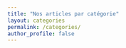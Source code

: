 ```yaml
---
title: "Nos articles par catégorie"
layout: categories
permalink: /categories/
author_profile: false
---
```

